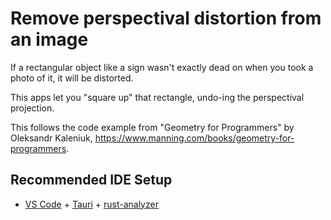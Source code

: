 # Remove perspectival distortion from an image

If a rectangular object like a sign wasn't exactly dead on when you took a photo of it,
it will be distorted.

This apps let you "square up" that rectangle, undo-ing the perspectival projection.

This follows the code example from "Geometry for Programmers" by Oleksandr Kaleniuk,
https://www.manning.com/books/geometry-for-programmers.

## Recommended IDE Setup

- [VS Code](https://code.visualstudio.com/) + [Tauri](https://marketplace.visualstudio.com/items?itemName=tauri-apps.tauri-vscode) + [rust-analyzer](https://marketplace.visualstudio.com/items?itemName=rust-lang.rust-analyzer)
